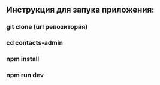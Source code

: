 ## Инструкция для запука приложения:

### git clone (url репозитория)

### cd contacts-admin

### npm install

### npm run dev

